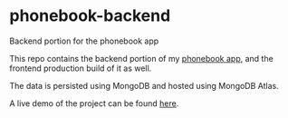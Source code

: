 # phonebook-backend
Backend portion for the phonebook app

This repo contains the backend portion of my [phonebook app](https://github.com/enrique-cardenas/phonebook), and the frontend production build of it as well.

The data is persisted using MongoDB and hosted using MongoDB Atlas.

A live demo of the project can be found [here](https://floating-lowlands-89966.herokuapp.com/).
